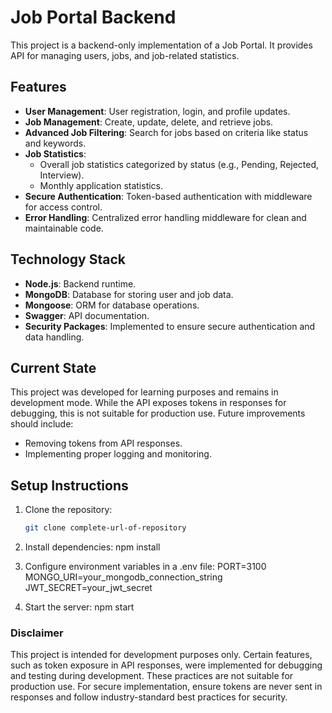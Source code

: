 # Job Portal Backend

This project is a backend-only implementation of a Job Portal. It provides API for managing users, jobs, and job-related statistics.

## Features
- **User Management**: User registration, login, and profile updates.
- **Job Management**: Create, update, delete, and retrieve jobs.
- **Advanced Job Filtering**: Search for jobs based on criteria like status and keywords.
- **Job Statistics**:
  - Overall job statistics categorized by status (e.g., Pending, Rejected, Interview).
  - Monthly application statistics.
- **Secure Authentication**: Token-based authentication with middleware for access control.
- **Error Handling**: Centralized error handling middleware for clean and maintainable code.

## Technology Stack
- **Node.js**: Backend runtime.
- **MongoDB**: Database for storing user and job data.
- **Mongoose**: ORM for database operations.
- **Swagger**: API documentation.
- **Security Packages**: Implemented to ensure secure authentication and data handling.

## Current State
This project was developed for learning purposes and remains in development mode. While the API exposes tokens in responses for debugging, this is not suitable for production use. Future improvements should include:
- Removing tokens from API responses.
- Implementing proper logging and monitoring.

## Setup Instructions
1. Clone the repository:
   ```bash
   git clone complete-url-of-repository

2. Install dependencies:
npm install

3. Configure environment variables in a .env file:
PORT=3100
MONGO_URI=your_mongodb_connection_string
JWT_SECRET=your_jwt_secret

4. Start the server:
npm start

### Disclaimer
This project is intended for development purposes only. Certain features, such as token exposure in API responses, were implemented for debugging and testing during development. These practices are not suitable for production use. For secure implementation, ensure tokens are never sent in responses and follow industry-standard best practices for security.
